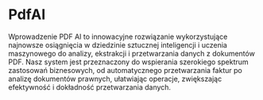 # PdfAI
Wprowadzenie
PDF AI to innowacyjne rozwiązanie wykorzystujące najnowsze osiągnięcia w dziedzinie sztucznej inteligencji i uczenia maszynowego do analizy, ekstrakcji i przetwarzania danych z dokumentów PDF. Nasz system jest przeznaczony do wspierania szerokiego spektrum zastosowań biznesowych, od automatycznego przetwarzania faktur po analizę dokumentów prawnych, ułatwiając operacje, zwiększając efektywność i dokładność przetwarzania danych.
